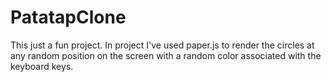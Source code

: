 # PatatapClone
This just a fun project.
In project I've used paper.js to render the circles at any random position on the screen with a random color associated with the keyboard keys.

